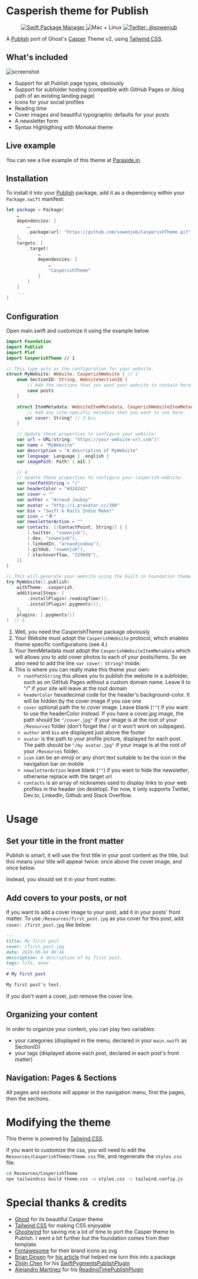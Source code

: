 # Casperish theme for Publish

<p align="center">
    <a href="https://swift.org/package-manager">
        <img src="https://img.shields.io/badge/swiftpm-compatible-brightgreen.svg?style=flat" alt="Swift Package Manager" />
    </a>
     <img src="https://img.shields.io/badge/platforms-mac+linux-brightgreen.svg?style=flat" alt="Mac + Linux" />
    <a href="https://twitter.com/sowenjub">
        <img src="https://img.shields.io/badge/twitter-@sowenjub-blue.svg?style=flat" alt="Twitter: @sowenjub" />
    </a>
</p>

A [Publish](https://github.com/johnsundell/publish) port of Ghost's [Casper](https://github.com/TryGhost/Casper) Theme v2, using [Tailwind CSS](https://tailwindcss.com).

## What's included

![screenshot](https://github.com/sowenjub/CasperishTheme/blob/master/assets/Screenshot%20Desktop.png?raw=true)

- Support for all Publish page types, obviously
- Support for subfolder hosting (compatible with GitHub Pages or /blog path of an existing landing page)
- Icons for your social profiles
- Reading time
- Cover images and beautiful typographic defaults for your posts
- A newsletter form
- Syntax Highligthing with Monokai theme

## Live example

You can see a live example of this theme at [Paraside.in](https://paraside.in).

 ## Installation

 To install it into your [Publish](https://github.com/johnsundell/publish) package, add it as a dependency within your `Package.swift` manifest:

 ```swift
 let package = Package(
     …
     dependencies: [
         …
         .package(url: "https://github.com/sowenjub/CasperishTheme.git", .branch("master"))
     ],
     targets: [
         .target(
             …
             dependencies: [
                 …
                 "CasperishTheme"
             ]
         )
     ]
     ...
 )
 ```

 ## Configuration

 Open main.swift and customize it using the example below

 ```swift
 import Foundation
 import Publish
 import Plot
 import CasperishTheme // 1

 // This type acts as the configuration for your website.
 struct MyWebsite: Website, CasperishWebsite { // 2
     enum SectionID: String, WebsiteSectionID {
         // Add the sections that you want your website to contain here:
         case posts
     }

     struct ItemMetadata: WebsiteItemMetadata, CasperishWebsiteItemMetadata { // 3
         // Add any site-specific metadata that you want to use here.
        var cover: String? // 3 bis
     }

     // Update these properties to configure your website:
     var url = URL(string: "https://your-website-url.com")!
     var name = "MyWebsite"
     var description = "A description of MyWebsite"
     var language: Language { .english }
     var imagePath: Path? { nil }

     // 4
     // Update these properties to configure your casperish-website:
     var rootPathString = "/"
     var headerColor = "#424242"
     var cover = ""
     var author = "Arnaud Joubay"
     var avatar = "http://i.pravatar.cc/300"
     var bio = "Swift & Rails Indie Maker"
     var icon = "🏝"
     var newsletterAction = ""
     var contacts: [(ContactPoint, String)] { [
         (.twitter, "sowenjub"),
         (.dev, "sowenjub"),
         (.linkedIn, "arnaudjoubay"),
         (.gitHub, "sowenjub"),
         (.stackoverflow, "229688"),
     ]}
 }

 // This will generate your website using the built-in Foundation theme:
 try MyWebsite().publish(
     withTheme: .casperish,
     additionalSteps: [
         .installPlugin(.readingTime()),
         .installPlugin(.pygments()),
     ],
     plugins: [.pygments()]
 )  // 5
 ```

1. Well, you need the CasperishTheme package obviously
2. Your Website must adopt the `CasperishWebsite` protocol, which enables theme specific configurations (see 4.)
3. Your ItemMetadata must adopt the `CasperishWebsiteItemMetadata` which will allows you to add cover photos to each of your posts/items. So we also need to add the line `var cover: String?` inside.
4. This is where you can really make this theme your own:
    - `rootPathString` this allows you to publish the website in a subfolder, such as on GitHub Pages without a custom domain name. Leave it to "/" if your site will leave at the root domain
    - `headerColor` hexadecimal code for the header's background-color. It will be hidden by the cover image if you use one
    - `cover` optional path the to cover image. Leave blank (`""`) if you want to use the headerColor instead. If you have a cover.jpg image, the path should be `"/cover.jpg"` if your image is at the root of your `/Resources` folder (don't forget the / or it won't work on subpages).
    - `author` and  `bio` are displayed just above the footer
    - `avatar` is the path to your profile picture, displayed for each post. The path should be `"/my avatar.jpg"` if your image is at the root of your `/Resources` folder.
    - `icon` can be an emoji or any short text suitable to be the icon in the navigation bar on mobile
    - `newsletterAction` leave blank (`""`) if you want to hide the newsletter, otherwise replace with the target url
    - `contacts` is an array of nicknames used to display links to your web profiles in the header (on desktop). For now, it only supports Twitter, Dev.to, LinkedIn, Github and Stack Overflow.

# Usage

## Set your title in the front matter

Publish is smart, it will use the first title in your post content as the title, but this means your title will appear twice: once above the cover image, and once below.

Instead, you should set it in your front matter.

## Add covers to your posts, or not
If you want to add a cover image to your post, add it in your posts' front matter.
To use `/Resources/first_post.jpg` as you cover for this post, add `cover: /first_post.jpg` like below:

```markdown
---
title: My first post
cover: /first_post.jpg
date: 2020-08-04 00:46
description: A description of my first post.
tags: life, anew
---
# My first post

My first post's text.
```

If you don't want a cover, just remove the cover line.

## Organizing your content

In order to organize your content, you can play two variables:
* your categories (displayed in the menu, declared in your `main.swift` as SectionID)
* your tags (displayed above each post, declared in each post's front matter)

## Navigation: Pages & Sections

All pages and sections will appear in the navigation menu, first the pages, then the sections.

# Modifying the theme

This theme is powered by [Tailwind CSS](https://tailwindcss.com).

If you want to customize the css, you will need to edit the `Resources/CasperishTheme/theme.css` file, and regenerate the `styles.css` file. 
```bash
cd Resources/CasperishTheme
npx tailwindcss build theme.css -o styles.css -c tailwind.config.js
```

# Special thanks & credits

* [Ghost](https://ghost.org) for its beautiful Casper theme
* [Tailwind CSS](https://tailwindcss.com) for making CSS enjoyable
* [Ghostwind](https://github.com/tailwindtoolbox/Ghostwind) for saving me a lot of time to port the Casper theme to Publish. I went a bit further but the foundation comes from their template.
* [Fontawesome](https://fontawesome.com) for their brand icons as svg
* [Brian Dinsen](https://twitter.com/briandinsen) for [his article](https://brian.dk/posts/create-a-publish-theme-in-its-own-swift-package/) that helped me turn this into a package
* [Zhijin Chen](https://czj.pw) for his [SwiftPygmentsPublishPlugin](https://github.com/Ze0nC/SwiftPygmentsPublishPlugin)
* [Alejandro Martínez](https://twitter.com/alexito4) for his [ReadingTimePublishPlugin](https://github.com/alexito4/ReadingTimePublishPlugin)
